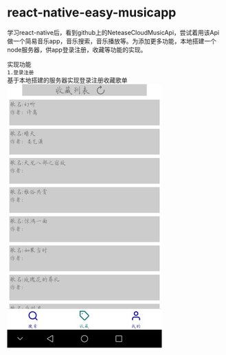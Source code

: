 # react-native-easy-musicapp
学习react-native后，看到github上的NeteaseCloudMusicApi，尝试着用该Api做一个简易音乐app，音乐搜索，音乐播放等。为添加更多功能，本地搭建一个node服务器，供app登录注册，收藏等功能的实现。

实现功能  
`1.登录注册`  
基于本地搭建的服务器实现登录注册收藏歌单  
![image](https://github.com/zhuhuying/my_resource/blob/master/images/collect.jpg)



